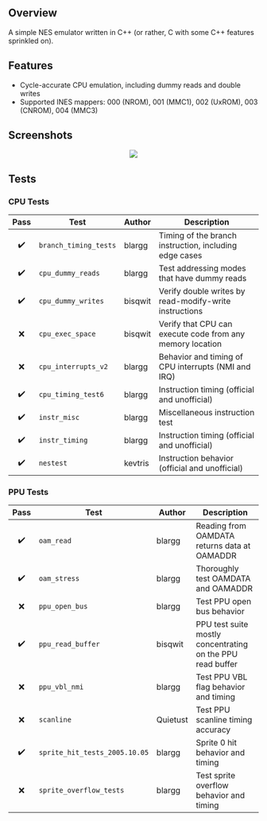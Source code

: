 ## Overview

A simple NES emulator written in C++ (or rather, C with some C++ features sprinkled on).

## Features

* Cycle-accurate CPU emulation, including dummy reads and double writes
* Supported INES mappers: 000 (NROM), 001 (MMC1), 002 (UxROM), 003 (CNROM), 004 (MMC3)

## Screenshots

<p align="center">
    <img src="https://samukallio.net/nes/screenshots.png">
</p>

## Tests

### CPU Tests

| Pass               | Test                  | Author  | Description                                                |
| :----------------: | --------------------- | ------- | ---------------------------------------------------------- |
| :heavy_check_mark: | `branch_timing_tests` | blargg  | Timing of the branch instruction, including edge cases     |
| :heavy_check_mark: | `cpu_dummy_reads`     | blargg  | Test addressing modes that have dummy reads                |
| :heavy_check_mark: | `cpu_dummy_writes`    | bisqwit | Verify double writes by read-modify-write instructions     |
| :x:                | `cpu_exec_space`      | bisqwit | Verify that CPU can execute code from any memory location  |
| :x:                | `cpu_interrupts_v2`   | blargg  | Behavior and timing of CPU interrupts (NMI and IRQ)        |
| :heavy_check_mark: | `cpu_timing_test6`    | blargg  | Instruction timing (official and unofficial)               |
| :heavy_check_mark: | `instr_misc`          | blargg  | Miscellaneous instruction test                             |
| :heavy_check_mark: | `instr_timing`        | blargg  | Instruction timing (official and unofficial)               |
| :heavy_check_mark: | `nestest`             | kevtris | Instruction behavior (official and unofficial)             |

### PPU Tests

| Pass               | Test                          | Author   | Description                                                |
| :----------------: | ----------------------------- | -------- | ---------------------------------------------------------- |
| :heavy_check_mark: | `oam_read`                    | blargg   | Reading from OAMDATA returns data at OAMADDR               |
| :heavy_check_mark: | `oam_stress`                  | blargg   | Thoroughly test OAMDATA and OAMADDR                        |
| :x:                | `ppu_open_bus`                | blargg   | Test PPU open bus behavior                                 |
| :heavy_check_mark: | `ppu_read_buffer`             | bisqwit  | PPU test suite mostly concentrating on the PPU read buffer |
| :x:                | `ppu_vbl_nmi`                 | blargg   | Test PPU VBL flag behavior and timing                      |
| :x:                | `scanline`                    | Quietust | Test PPU scanline timing accuracy                          |
| :heavy_check_mark: | `sprite_hit_tests_2005.10.05` | blargg   | Sprite 0 hit behavior and timing                           |
| :x:                | `sprite_overflow_tests`       | blargg   | Test sprite overflow behavior and timing                   |
